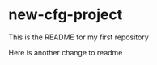 # new-cfg-project

  This is the README for my first repository




Here is another change to readme 
